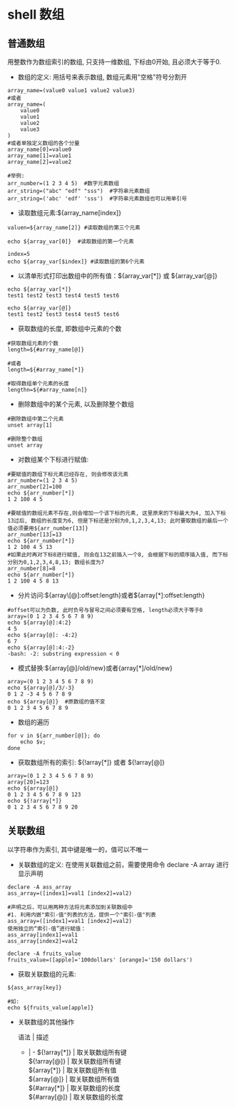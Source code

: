 # shell 数组

## 普通数组

用整数作为数组索引的数组, 只支持一维数组, 下标由0开始, 且必须大于等于0.

- 数组的定义: 用括号来表示数组, 数组元素用"空格"符号分割开

```Shell
array_name=(value0 value1 value2 value3)
#或者
array_name=(
    value0
    value1
    value2
    value3
)
#或者单独定义数组的各个分量
array_name[0]=value0
array_name[1]=value1
array_name[2]=value2

#举例:
arr_number=(1 2 3 4 5)  #数字元素数组
arr_string=("abc" "edf" "sss")  #字符串元素数组
arr_string=('abc' 'edf' 'sss')  #字符串元素数组也可以用单引号
```

- 读取数组元素:${array_name\[index]}

```Shell
valuen=${array_name[2]} #读取数组的第三个元素

echo ${array_var[0]}  #读取数组的第一个元素

index=5
echo ${array_var[$index]} #读取数组的第6个元素
```

- 以清单形式打印出数组中的所有值：${array_var\[\*]} 或 ${array_var\[@]}

```Shell
echo ${array_var[*]}
test1 test2 test3 test4 test5 test6

echo ${array_var[@]}
test1 test2 test3 test4 test5 test6
```

- 获取数组的长度, 即数组中元素的个数

```Shell
#获取数组元素的个数
length=${#array_name[@]}

#或者
length=${#array_name[*]}

#取得数组单个元素的长度
lengthn=${#array_name[n]}
```

- 删除数组中的某个元素, 以及删除整个数组

```Shell
#删除数组中第二个元素
unset array[1]

#删除整个数组
unset array
```

- 对数组某个下标进行赋值:

```Shell
#要赋值的数组下标元素已经存在, 则会修改该元素
arr_number=(1 2 3 4 5)
arr_number[2]=100
echo ${arr_number[*]}
1 2 100 4 5

#要赋值的数组元素不存在,则会增加一个该下标的元素, 这里原来的下标最大为4, 加入下标13过后, 数组的长度变为6, 但是下标还是分别为0,1,2,3,4,13; 此时要取数组的最后一个值必须要用${arr_number[13]}
arr_number[13]=13
echo ${arr_number[*]}
1 2 100 4 5 13
#如果此时再对下标8进行赋值, 则会在13之前插入一个8, 会根据下标的顺序插入值, 而下标分别为0,1,2,3,4,8,13; 数组长度为7
arr_number[8]=8
echo ${arr_number[*]}
1 2 100 4 5 8 13
```

- 分片访问:${array\[@]:offset:length}或者${array\[\*]:offset:length}

```Shell
#offset可以为负数, 此时负号与冒号之间必须要有空格, length必须大于等于0
array=(0 1 2 3 4 5 6 7 8 9)
echo ${array[@]:4:2}
4 5
echo ${array[@]: -4:2}
6 7
echo ${array[@]:4:-2}
-bash: -2: substring expression < 0
```

- 模式替换:${array\[@]/old/new}或者{array\[\*]/old/new}

```Shell
array=(0 1 2 3 4 5 6 7 8 9)
echo ${array[@]/3/-3}
0 1 2 -3 4 5 6 7 8 9
echo ${array[@]}  #原数组的值不变
0 1 2 3 4 5 6 7 8 9
```

- 数组的遍历

```Shell
for v in ${arr_number[@]}; do
    echo $v;
done
```

- 获取数组所有的索引: ${!array\[\*]} 或者 ${!array\[@]}

```Shell
array=(0 1 2 3 4 5 6 7 8 9)
array[20]=123
echo ${array[@]}
0 1 2 3 4 5 6 7 8 9 123
echo ${!array[*]}
0 1 2 3 4 5 6 7 8 9 20
```

## 关联数组

以字符串作为索引, 其中键是唯一的，值可以不唯一

- 关联数组的定义: 在使用关联数组之前，需要使用命令 declare -A array 进行显示声明

```Shell
declare -A ass_array
ass_array=([index1]=val1 [index2]=val2)

#声明之后，可以用两种方法将元素添加到关联数组中
#1. 利用内嵌"索引-值"列表的方法，提供一个"索引-值"列表
ass_array=([index1]=val1 [index2]=val2)
使用独立的“索引-值”进行赋值：
ass_array[index1]=val1
ass_array[index2]=val2

declare -A fruits_value
fruits_value=([apple]='100dollars' [orange]='150 dollars')
```

- 获取关联数组的元素:

```Shell
${ass_array[key]}

#如:
echo ${fruits_value[apple]}
```

- 关联数组的其他操作

    语法 | 描述               
    - | -
    ${!array\[\*]}  | 取关联数组所有键         
    ${!array\[@]}   | 取关联数组所有键         
    ${array\[\*]}   | 取关联数组所有值         
    ${array\[@]}    | 取关联数组所有值         
    ${#array\[\*]}  | 取关联数组的长度         
    ${#array\[@]}   | 取关联数组的长度         


